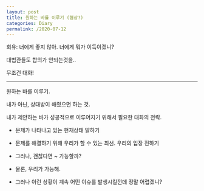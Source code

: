 ```yaml
---
layout: post
title: 원하는 바를 이루기 (협상?)
categories: Diary
permalink: /2020-07-12
---
```


회유: 너에게 좋지 않아. 너에게 뭐가 이득이겠니?

대법관들도 합의가 안되는것을..

무조건 대화!

---

원하는 바를 이루기.

내가 아닌, 상대방이 해줬으면 하는 것.

내가 제안하는 바가 성공적으로 이루어지기 위해서 필요한 대화의 전략.

- 문제가 나타나고 있는 현재상태 말하기

- 문제를 해결하기 위해 우리가 할 수 있는 최선. 우리의 입장 전하기

- 그러나, 괜찮다면 ~ 가능할까?

- 물론, 우리가 가능해.

- 그러나 이런 상황이 계속 어떤 이슈를 발생시킬껀데 정말 어렵겠니?
